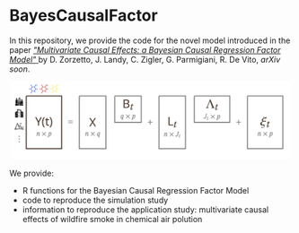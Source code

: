 # BayesCausalFactor

In this repository, we provide the code for the novel model introduced in the paper <a href=https://arxiv.org/abs/2504.03480>_"Multivariate Causal Effects: a Bayesian Causal Regression Factor Model"_ </a> by D. Zorzetto, J. Landy, C. Zigler, G. Parmigiani, R. De Vito, _arXiv soon_. 

<center>
<img src="model.png" width="500" >
</center>

We provide:
 - R functions for the Bayesian Causal Regression Factor Model
 - code to reproduce the simulation study
 - information to reproduce the application study: multivariate causal effects of wildfire smoke in chemical air polution
